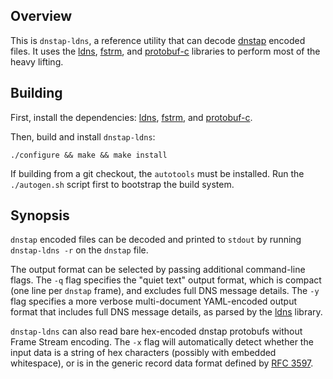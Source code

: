 ## Overview

This is `dnstap-ldns`, a reference utility that can decode [dnstap] encoded files. It uses the [ldns], [fstrm], and [protobuf-c] libraries to perform most of the heavy lifting.

## Building

First, install the dependencies: [ldns], [fstrm], and [protobuf-c].

Then, build and install `dnstap-ldns`:

    ./configure && make && make install

If building from a git checkout, the `autotools` must be installed. Run the `./autogen.sh` script first to bootstrap the build system.

## Synopsis

`dnstap` encoded files can be decoded and printed to `stdout` by running `dnstap-ldns -r` on the `dnstap` file.

The output format can be selected by passing additional command-line flags. The `-q` flag specifies the "quiet text" output format, which is compact (one line per `dnstap` frame), and excludes full DNS message details. The `-y` flag specifies a more verbose multi-document YAML-encoded output format that includes full DNS message details, as parsed by the [ldns] library.

`dnstap-ldns` can also read bare hex-encoded dnstap protobufs without Frame Stream encoding. The `-x` flag will automatically detect whether the input data is a string of hex characters (possibly with embedded whitespace), or is in the generic record data format defined by [RFC 3597].

[dnstap]:     http://dnstap.info/
[ldns]:       http://www.nlnetlabs.nl/projects/ldns/
[fstrm]:      https://github.com/farsightsec/fstrm
[protobuf-c]: https://github.com/protobuf-c/protobuf-c
[yaml]:       http://www.yaml.org/
[RFC 3597]:   http://tools.ietf.org/html/rfc3597
